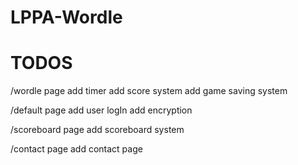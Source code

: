 # LPPA-Wordle

# TODOS

/wordle page
add timer
add score system
add game saving system

/default page
add user logIn
add encryption

/scoreboard page
add scoreboard system

/contact page
add contact page

